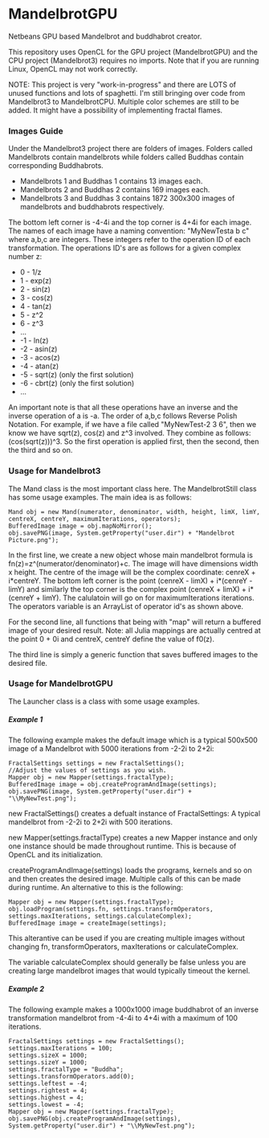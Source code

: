 # MandelbrotGPU
Netbeans GPU based Mandelbrot and buddhabrot creator.

This repository uses OpenCL for the GPU project (MandelbrotGPU) and the CPU project (Mandelbrot3) requires no imports. Note that if you are running Linux, OpenCL may not work correctly.

NOTE: This project is very "work-in-progress" and there are LOTS of unused functions and lots of spaghetti.
I'm still bringing over code from Mandelbrot3 to MandelbrotCPU. Multiple color schemes are still to be added. It might have a possibility of implementing fractal flames.

### Images Guide
Under the Mandelbrot3 project there are folders of images.
Folders called Mandelbrots contain mandelbrots while folders called Buddhas contain corresponding Buddhabrots.

- Mandelbrots 1 and Buddhas 1 contains 13 images each.
- Mandelbrots 2 and Buddhas 2 contains 169 images each.
- Mandelbrots 3 and Buddhas 3 contains 1872 300x300 images of mandelbrots and buddhabrots respectively.

The bottom left corner is -4-4i and the top corner is 4+4i for each image.
The names of each image have a naming convention: "MyNewTesta b c" where a,b,c are integers.
These integers refer to the operation ID of each transformation.
The operations ID's are as follows for a given complex number z:
- 0 - 1/z
- 1 - exp(z)
- 2 - sin(z)
- 3 - cos(z)
- 4 - tan(z)
- 5 - z^2
- 6 - z^3
- ...
- -1 - ln(z)
- -2 - asin(z)
- -3 - acos(z)
- -4 - atan(z)
- -5 - sqrt(z) (only the first solution)
- -6 - cbrt(z) (only the first solution)
- ...

An important note is that all these operations have an inverse and the inverse operation of a is -a.
The order of a,b,c follows Reverse Polish Notation. 
For example, if we have a file called "MyNewTest-2 3 6", then we know we have sqrt(z), cos(z) and z^3 involved. 
They combine as follows: (cos(sqrt(z)))^3.
So the first operation is applied first, then the second, then the third and so on.


### Usage for Mandelbrot3
The Mand class is the most important class here.
The MandelbrotStill class has some usage examples.
The main idea is as follows:
```
Mand obj = new Mand(numerator, denominator, width, height, limX, limY, centreX, centreY, maximumIterations, operators);
BufferedImage image = obj.mapNoMirror();
obj.savePNG(image, System.getProperty("user.dir") + "Mandelbrot Picture.png");
```
In the first line, we create a new object whose main mandelbrot formula is fn(z)=z^(numerator/denominator)+c.
The image will have dimensions width x height. 
The centre of the image will be the complex coordinate: cenreX + i\*centreY.
The bottom left corner is the point (cenreX - limX) + i\*(cenreY - limY) and similarly the top corner is the complex point (cenreX + limX) + i\*(cenreY + limY).
The calulatoin will go on for maximumIterations iterations.
The operators variable is an ArrayList of operator id's as shown above.

For the second line, all functions that being with "map" will return a buffered image of your desired result. Note: all Julia mappings are actually centred at the point 0 + 0i and centreX, centreY define the value of f0(z).

The third line is simply a generic function that saves buffered images to the desired file.


### Usage for MandelbrotGPU
The Launcher class is a class with some usage examples.
##### Example 1
The following example makes the default image which is a typical 500x500 image of a Mandelbrot with 5000 iterations from -2-2i to 2+2i:
```
FractalSettings settings = new FractalSettings();
//Adjust the values of settings as you wish.
Mapper obj = new Mapper(settings.fractalType);
BufferedImage image = obj.createProgramAndImage(settings);
obj.savePNG(image, System.getProperty("user.dir") + "\\MyNewTest.png");
```
new FractalSettings() creates a defualt instance of FractalSettings: A typical mandelbrot from -2-2i to 2+2i with 500 iterations.

new Mapper(settings.fractalType) creates a new Mapper instance and only one instance should be made throughout runtime. This is because of OpenCL and its initialization.

createProgramAndImage(settings) loads the programs, kernels and so on and then creates the desired image. Multiple calls of this can be made during runtime. An alternative to this is the following:
```
Mapper obj = new Mapper(settings.fractalType);
obj.loadProgram(settings.fn, settings.transformOperators, settings.maxIterations, settings.calculateComplex);
BufferedImage image = createImage(settings);
```
This alterantive can be used if you are creating multiple images without changing fn, transformOperators, maxIterations or calculateComplex.

The variable calculateComplex should generally be false unless you are creating large mandelbrot images that would typically timeout the kernel.

##### Example 2
The following example makes a 1000x1000 image buddhabrot of an inverse transformation mandelbrot from -4-4i to 4+4i with a maximum of 100 iterations.
```
FractalSettings settings = new FractalSettings();
settings.maxIterations = 100;
settings.sizeX = 1000;
settings.sizeY = 1000;
settings.fractalType = "Buddha";
settings.transformOperators.add(0);
settings.leftest = -4;
settings.rightest = 4;
settings.highest = 4;
settings.lowest = -4;
Mapper obj = new Mapper(settings.fractalType);
obj.savePNG(obj.createProgramAndImage(settings), System.getProperty("user.dir") + "\\MyNewTest.png");
```

